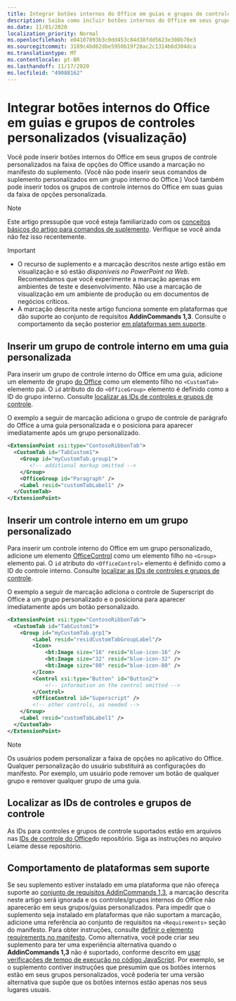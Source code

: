 ```yaml
---
title: Integrar botões internos do Office em guias e grupos de controles personalizados
description: Saiba como incluir botões internos do Office em seus grupos de comandos personalizados e guias na faixa de opções do Office.
ms.date: 11/01/2020
localization_priority: Normal
ms.openlocfilehash: e04107893b3c0dd453c84d38fdd5623e308b70e3
ms.sourcegitcommit: 3189c4bd62dbe5950b19f28ac2c1314b6d304dca
ms.translationtype: MT
ms.contentlocale: pt-BR
ms.lasthandoff: 11/17/2020
ms.locfileid: "49088162"
---
```

# <a name="integrate-built-in-office-buttons-into-custom-control-groups-and-tabs-preview"></a>Integrar botões internos do Office em guias e grupos de controles personalizados (visualização)

Você pode inserir botões internos do Office em seus grupos de controle personalizados na faixa de opções do Office usando a marcação no manifesto do suplemento. (Você não pode inserir seus comandos de suplemento personalizados em um grupo interno do Office.) Você também pode inserir todos os grupos de controle internos do Office em suas guias da faixa de opções personalizada.

> [!NOTE]
> Este artigo pressupõe que você esteja familiarizado com os [conceitos básicos do artigo para comandos de suplemento](add-in-commands.md). Verifique se você ainda não fez isso recentemente.

> [!IMPORTANT]
>
> - O recurso de suplemento e a marcação descritos neste artigo estão em visualização e só estão *disponíveis no PowerPoint na Web*. Recomendamos que você experimente a marcação apenas em ambientes de teste e desenvolvimento. Não use a marcação de visualização em um ambiente de produção ou em documentos de negócios críticos.
> - A marcação descrita neste artigo funciona somente em plataformas que dão suporte ao conjunto de requisitos **AddinCommands 1,3**. Consulte o comportamento da seção posterior [em plataformas sem suporte](#behavior-on-unsupported-platforms).

## <a name="insert-a-built-in-control-group-into-a-custom-tab"></a>Inserir um grupo de controle interno em uma guia personalizada

Para inserir um grupo de controle interno do Office em uma guia, adicione um elemento de grupo [do Office](../reference/manifest/customtab.md#officegroup) como um elemento filho no `<CustomTab>` elemento pai. O `id` atributo do do `<OfficeGroup>` elemento é definido como a ID do grupo interno. Consulte [localizar as IDs de controles e grupos de controle](#find-the-ids-of-controls-and-control-groups).

O exemplo a seguir de marcação adiciona o grupo de controle de parágrafo do Office a uma guia personalizada e o posiciona para aparecer imediatamente após um grupo personalizado.

```xml
<ExtensionPoint xsi:type="ContosoRibbonTab">
  <CustomTab id="TabCustom1">
    <Group id="myCustomTab.group1">
       <!-- additional markup omitted -->
    </Group>
    <OfficeGroup id="Paragraph" />
    <Label resid="customTabLabel1" />
  </CustomTab>
</ExtensionPoint>
```

## <a name="insert-a-built-in-control-into-a-custom-group"></a>Inserir um controle interno em um grupo personalizado

Para inserir um controle interno do Office em um grupo personalizado, adicione um elemento [OfficeControl](../reference/manifest/group.md#officecontrol) como um elemento filho no `<Group>` elemento pai. O `id` atributo do `<OfficeControl>` elemento é definido como a ID do controle interno. Consulte [localizar as IDs de controles e grupos de controle](#find-the-ids-of-controls-and-control-groups).

O exemplo a seguir de marcação adiciona o controle de Superscript do Office a um grupo personalizado e o posiciona para aparecer imediatamente após um botão personalizado.

```xml
<ExtensionPoint xsi:type="ContosoRibbonTab">
  <CustomTab id="TabCustom1">
    <Group id="myCustomTab.grp1">
        <Label resid="residCustomTabGroupLabel"/>
        <Icon>
            <bt:Image size="16" resid="blue-icon-16" />
            <bt:Image size="32" resid="blue-icon-32" />
            <bt:Image size="80" resid="blue-icon-80" />
        </Icon>
        <Control xsi:type="Button" id="Button2">
            <!-- information on the control omitted -->
        </Control>
        <OfficeControl id="Superscript" />
        <!-- other controls, as needed -->
    </Group>
    <Label resid="customTabLabel1" />
  </CustomTab>
</ExtensionPoint>
```

> [!NOTE]
> Os usuários podem personalizar a faixa de opções no aplicativo do Office. Qualquer personalização do usuário substituirá as configurações do manifesto. Por exemplo, um usuário pode remover um botão de qualquer grupo e remover qualquer grupo de uma guia.

## <a name="find-the-ids-of-controls-and-control-groups"></a>Localizar as IDs de controles e grupos de controle

As IDs para controles e grupos de controle suportados estão em arquivos nas [IDs de controle do Office](https://github.com/OfficeDev/office-control-ids)do repositório. Siga as instruções no arquivo Leiame desse repositório.

## <a name="behavior-on-unsupported-platforms"></a>Comportamento de plataformas sem suporte

Se seu suplemento estiver instalado em uma plataforma que não ofereça suporte ao [conjunto de requisitos AddinCommands 1,3](../reference/requirement-sets/add-in-commands-requirement-sets.md), a marcação descrita neste artigo será ignorada e os controles/grupos internos do Office não aparecerão em seus grupos/guias personalizados. Para impedir que o suplemento seja instalado em plataformas que não suportam a marcação, adicione uma referência ao conjunto de requisitos na `<Requirements>` seção do manifesto. Para obter instruções, consulte [definir o elemento requirements no manifesto](../develop/specify-office-hosts-and-api-requirements.md#set-the-requirements-element-in-the-manifest). Como alternativa, você pode criar seu suplemento para ter uma experiência alternativa quando o **AddinCommands 1,3** não é suportado, conforme descrito em [usar verificações de tempo de execução no código JavaScript](../develop/specify-office-hosts-and-api-requirements.md#use-runtime-checks-in-your-javascript-code). Por exemplo, se o suplemento contiver instruções que presumim que os botões internos estão em seus grupos personalizados, você poderia ter uma versão alternativa que supõe que os botões internos estão apenas nos seus lugares usuais.
